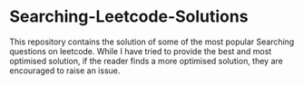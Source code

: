# Searching-Leetcode-Solutions
This repository contains the solution of some of the most popular Searching questions on leetcode. While I have tried to provide the best and most optimised solution, if the reader finds a more optimised solution, they are encouraged to raise an issue.
